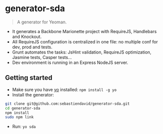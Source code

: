 # generator-sda

> A generator for Yeoman.  

- It generates a Backbone Marionette project with RequireJS, Handlebars and Knockout.
- All RequireJS configuration is centralized in one file: no multiple conf for dev, prod and tests.
- Grunt automates the tasks: JsHint validation, RequireJS optimization, Jasmine tests, Casper tests...
- Dev environment is running in an Express NodeJS server.

## Getting started
- Make sure you have [yo](https://github.com/yeoman/yo) installed:
    `npm install -g yo`
- Install the generator:

```bash
git clone git@github.com:sebastiendavid/generator-sda.git
cd generator-sda
npm install
sudo npm link
```

- Run: `yo sda`
